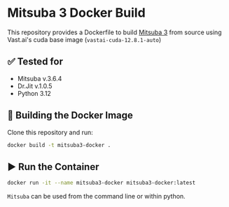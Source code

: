 # Mitsuba 3 Docker Build

This repository provides a Dockerfile to build [Mitsuba 3](https://github.com/mitsuba-renderer/mitsuba3) from source using Vast.ai's cuda base image (`vastai-cuda-12.8.1-auto`)

## ✅ Tested for

- Mitsuba v.3.6.4
- Dr.Jit v.1.0.5
- Python 3.12

## 🐳 Building the Docker Image

Clone this repository and run:

```bash
docker build -t mitsuba3-docker .
```
## ▶️ Run the Container

```bash
docker run -it --name mitsuba3-docker mitsuba3-docker:latest
```
`Mitsuba` can be used from the command line or within python. 
